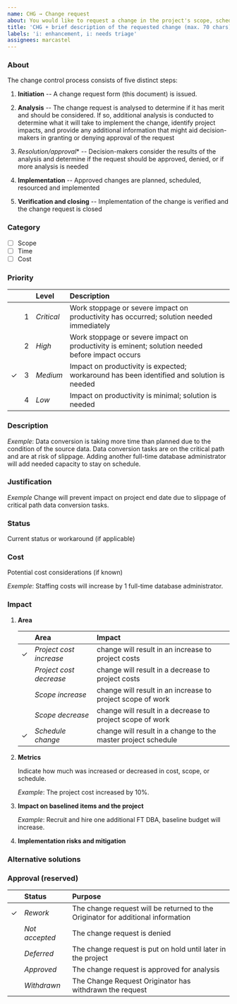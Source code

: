 ```yaml
---
name: CHG → Change request
about: You would like to request a change in the project's scope, schedule, or costs.
title: 'CHG + brief description of the requested change (max. 70 chars)'
labels: 'i: enhancement, i: needs triage'
assignees: marcastel
---
```


### About

The change control process consists of five distinct steps:

1.  **Initiation** -- A change request form (this document) is issued.

2.  **Analysis** -- The change request is analysed to determine if it has merit and should be considered. If so, additional
    analysis is conducted to determine what it will take to implement the change, identify project impacts, and provide any
    additional information that might aid decision-makers in granting or denying approval of the request

3.  *Resolution/approval** -- Decision-makers consider the results of the analysis and determine if the request should be
    approved, denied, or if more analysis is needed

4.  **Implementation** -- Approved changes are planned, scheduled, resourced and implemented

5.  **Verification and closing** -- Implementation of the change is verified and the change request is closed

### Category

- [ ] Scope
- [ ] Time
- [ ] Cost

### Priority

|   | | Level | Description |
|:-:|:-:|:---------------|:------------------------------------------------------------------------------------------------------|
|   | 1 | _Critical_     | Work stoppage or severe impact on productivity has occurred; solution needed immediately |
|   | 2 | _High_         | Work stoppage or severe impact on productivity is eminent; solution needed before impact occurs |
| ✓ | 3 | _Medium_       | Impact on productivity is expected; workaround has been identified and solution is needed |
|   | 4 | _Low_          | Impact on productivity is minimal; solution is needed |

### Description

_Exemple_: Data conversion is taking more time than planned due to the condition of the source data. Data conversion tasks are on
the critical path and are at risk of slippage. Adding another full-time database administrator will add needed capacity to stay on
schedule.

### Justification

_Exemple_ Change will prevent impact on project end date due to slippage of critical path data conversion tasks.

### Status

Current status or workaround (if applicable)

### Cost

Potential cost considerations (if known)

_Exemple_: Staffing costs will increase by 1 full-time database administrator.

### Impact

1.  **Area**

    |   | Area | Impact |
    |:-:|:---------------|:------------------------------------------------------------------------------------------------------|
    | ✓ | _Project cost increase_ | change will result in an increase to project costs |
    |   | _Project cost decrease_ | change will result in a decrease to project costs |
    |   | _Scope increase_        | change will result in an increase to project scope of work |
    |   | _Scope decrease_        | change will result in a decrease to project scope of work |
    | ✓ | _Schedule change_       | change will result in a change to the master project schedule |

1.  **Metrics**

    Indicate how much was increased or decreased in cost, scope, or schedule.

    _Example_: The project cost increased by 10%.

1.  **Impact on baselined items and the project**

    _Example_: Recruit and hire one additional FT DBA, baseline budget will increase.

1.  **Implementation risks and mitigation**

### Alternative solutions



### Approval (reserved)

|   | Status         | Purpose |
|:-:|:---------------|:----------------------------------------------------------------------------------------------------------|
| ✓ | _Rework_       | The change request will be returned to the Originator for additional information |
|   | _Not accepted_ | The change request is denied |
|   | _Deferred_     | The change request is put on hold until later in the project |
|   | _Approved_     | The change request is approved for analysis |
|   | _Withdrawn_    | The Change Request Originator has withdrawn the request |

